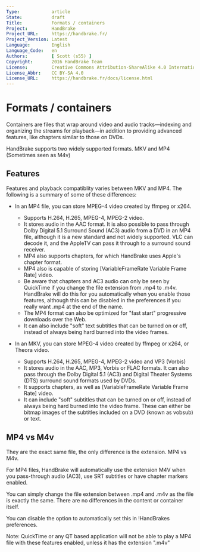 ```yaml
---
Type:            article
State:           draft
Title:           Formats / containers
Project:         HandBrake
Project_URL:     https://handbrake.fr/
Project_Version: Latest
Language:        English
Language_Code:   en
Authors:         [ Scott (s55) ]
Copyright:       2016 HandBrake Team
License:         Creative Commons Attribution-ShareAlike 4.0 International
License_Abbr:    CC BY-SA 4.0
License_URL:     https://handbrake.fr/docs/license.html
---
```


Formats / containers
=============================

Containers are files that wrap around video and audio tracks—indexing and organizing the streams for playback—in addition to providing advanced features, like chapters similar to those on DVDs.

HandBrake supports two widely supported formats. MKV and MP4 (Sometimes seen as M4v)

## Features 

Features and playback compatiblity varies between MKV and MP4. The following is a summary of some of these differences:

- In an MP4 file, you can store MPEG-4 video created by ffmpeg or x264.
  - Supports H.264, H.265, MPEG-4, MPEG-2 video. 
  - It stores audio in the AAC format. It is also possible to pass through Dolby Digital 5.1 Surround Sound (AC3) audio from a DVD in an MP4 file, although it is a new standard and not widely supported. VLC can decode it, and the AppleTV can pass it through to a surround sound receiver. 
  - MP4 also supports chapters, for which HandBrake uses Apple's chapter format. 
  - MP4 also is capable of storing [VariableFrameRate Variable Frame Rate] video. 
  - Be aware that chapters and AC3 audio can only be seen by QuickTime if you change the file extension from .mp4 to .m4v. HandBrake will do this for you automatically when you enable those features, although this can be disabled in the preferences if you really want .mp4 at the end of the name. 
  - The MP4 format can also be optimized for "fast start" progressive downloads over the Web. 
  - It can also include "soft" text subtitles that can be turned on or off, instead of always being hard burned into the video frames.
   
- In an MKV, you can store MPEG-4 video created by ffmpeg or x264, or Theora video. 
  - Supports H.264, H.265, MPEG-4, MPEG-2 video and VP3 (Vorbis) 
  - It stores audio in the AAC, MP3, Vorbis or FLAC formats. It can also pass through the Dolby Digital 5.1 (AC3) and Digital Theater Systems (DTS) surround sound formats used by DVDs. 
  - It supports chapters, as well as [VariableFrameRate Variable Frame Rate] video. 
  - It can include "soft" subtitles that can be turned on or off, instead of always being hard burned into the video frame. These can either be bitmap images of the subtitles included on a DVD (known as vobsub) or text.

## MP4 vs M4v

They are the exact same file, the only difference is the extension. MP4 vs M4v.

For MP4 files, HandBrake will automatically use the extension M4V when you pass-through audio (AC3), use SRT subtitles or have chapter markers enabled.

You can simply change the file extension between .mp4 and .m4v as the file is exactly the same. There are no differences in the content or container itself.

You can disable the option to automatically set this in !HandBrakes preferences.

Note: QuickTime or any QT based application will not be able to play a MP4 file with these features enabled, unless it has the extension ".m4v"

